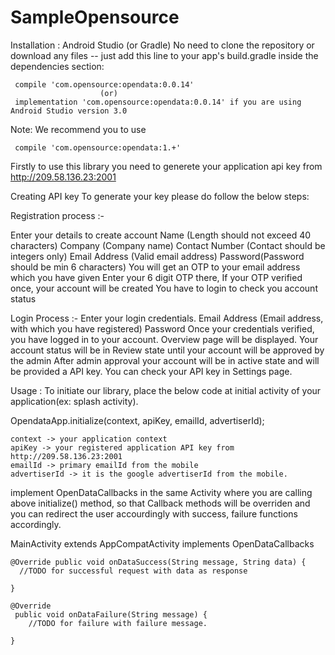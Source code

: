 # SampleOpensource

Installation : Android Studio (or Gradle) No need to clone the repository or download any files -- just add this line to your app's build.gradle inside the dependencies section:

```
 compile 'com.opensource:opendata:0.0.14'
                    (or)
 implementation 'com.opensource:opendata:0.0.14' if you are using Android Studio version 3.0
```

Note: We recommend you to use

```
 compile 'com.opensource:opendata:1.+'
```
Firstly to use this library you need to generete your application api key from http://209.58.136.23:2001

Creating API key To generate your key please do follow the below steps:

Registration process :-

Enter your details to create account Name (Length should not exceed 40 characters) Company (Company name) Contact Number (Contact should be integers only) Email Address (Valid email address) Password(Password should be min 6 characters) You will get an OTP to your email address which you have given Enter your 6 digit OTP there, If your OTP verified once, your account will be created You have to login to check you account status

Login Process :- Enter your login credentials. Email Address (Email address, with which you have registered) Password Once your credentials verified, you have logged in to your account. Overview page will be displayed. Your account status will be in Review state until your account will be approved by the admin After admin approval your account will be in active state and will be provided a API key. You can check your API key in Settings page.

Usage : To initiate our library, place the below code at initial activity of your application(ex: splash activity).

OpendataApp.initialize(context, apiKey, emailId, advertiserId);
```
context -> your application context
apiKey -> your registered application API key from http://209.58.136.23:2001
emailId -> primary emailId from the mobile
advertiserId -> it is the google advertiserId from the mobile.
```
implement OpenDataCallbacks in the same Activity where you are calling above initialize() method, so that Callback methods will be overriden and you can redirect the user accourdingly with success, failure functions accordingly.

MainActivity extends AppCompatActivity implements OpenDataCallbacks
```
@Override public void onDataSuccess(String message, String data) { 
  //TODO for successful request with data as response

}

@Override
 public void onDataFailure(String message) {
    //TODO for failure with failure message.

}
```
